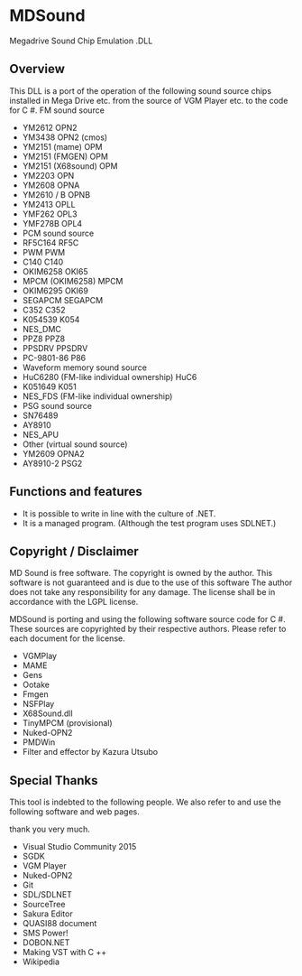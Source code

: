 # MDSound

Megadrive Sound Chip Emulation .DLL

## Overview  

This DLL is a port of the operation of the following sound source chips installed in Mega Drive etc. from the source of VGM Player etc. to the code for C #.
FM sound source

 - YM2612 OPN2
 - YM3438 OPN2 (cmos)
 - YM2151 (mame) OPM
 - YM2151 (FMGEN) OPM
 - YM2151 (X68sound) OPM
 - YM2203 OPN
 - YM2608 OPNA
 - YM2610 / B OPNB
 - YM2413 OPLL
 - YMF262 OPL3
 - YMF278B OPL4
 - PCM sound source
 - RF5C164 RF5C
 - PWM PWM
 - C140 C140
 - OKIM6258 OKI65
 - MPCM (OKIM6258) MPCM
 - OKIM6295 OKI69
 - SEGAPCM SEGAPCM
 - C352 C352
 - K054539 K054
 - NES_DMC
 - PPZ8 PPZ8
 - PPSDRV PPSDRV
 - PC-9801-86 P86
 - Waveform memory sound source
 - HuC6280 (FM-like individual ownership) HuC6
 - K051649 K051
 - NES_FDS (FM-like individual ownership)
 - PSG sound source
 - SN76489
 - AY8910
 - NES_APU
 - Other (virtual sound source)
 - YM2609 OPNA2
 - AY8910-2 PSG2

## Functions and features 

 - It is possible to write in line with the culture of .NET.
 - It is a managed program. (Although the test program uses SDLNET.)

## Copyright / Disclaimer

MD Sound is free software. The copyright is owned by the author.
This software is not guaranteed and is due to the use of this software
The author does not take any responsibility for any damage.
The license shall be in accordance with the LGPL license.

MDSound is porting and using the following software source code for C #.
These sources are copyrighted by their respective authors.
Please refer to each document for the license.

 - VGMPlay
 - MAME
 - Gens
 - Ootake
 - Fmgen
 - NSFPlay
 - X68Sound.dll
 - TinyMPCM (provisional)
 - Nuked-OPN2
 - PMDWin
 - Filter and effector by Kazura Utsubo

## Special Thanks

This tool is indebted to the following people. We also refer to and use the following software and web pages.

thank you very much.

 - Visual Studio Community 2015
 - SGDK
 - VGM Player
 - Nuked-OPN2
 - Git
 - SDL/SDLNET
 - SourceTree
 - Sakura Editor
 - QUASI88 document
 - SMS Power!
 - DOBON.NET
 - Making VST with C ++
 - Wikipedia